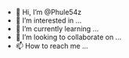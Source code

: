 - 👋 Hi, I’m @Phule54z
- 👀 I’m interested in ...
- 🌱 I’m currently learning ...
- 💞️ I’m looking to collaborate on ...
- 📫 How to reach me ...

<!---
Phule54z/Phule54z is a ✨ special ✨ repository because its `README.md` (this file) appears on your GitHub profile.
You can click the Preview link to take a look at your changes.
--->
